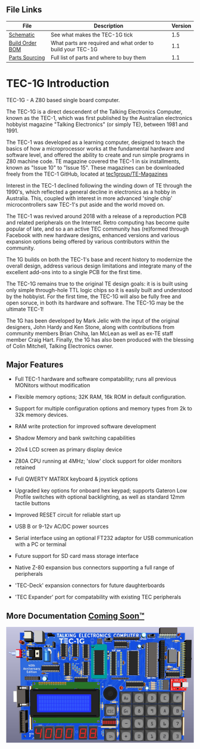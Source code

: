 ## File Links
| File | Description | Version |
|---|---|---|
| [Schematic](TEC-1G_Schematic_v1-5.pdf) | See what makes the TEC-1G tick | 1.5 |
| [Build Order BOM](/files/TEC-1G_BOM-Build_Order_v1-1.pdf) | What parts are required and what order to build your TEC-1G | 1.1 |
| [Parts Sourcing](/files/TEC-1G_BOM_Sourcing_v1-1.xlsx) | Full list of parts and where to buy them | 1.1 |

# TEC-1G Introduction

TEC-1G - A Z80 based single board computer.

The TEC-1G is a direct descendent of the Talking Electronics Computer, known as the TEC-1, which was first published by the Australian electronics hobbyist magazine "Talking Electronics" (or simply TE), between 1981 and 1991.

The TEC-1 was developed as a learning computer, designed to teach the basics of how a microprocessor works at the fundamental hardware and software level, and offered the ability to create and run simple programs in Z80 machine code. TE magazine covered the TEC-1 in six installments, known as "Issue 10" to "Issue 15". These magazines can be downloaded freely from the TEC-1 GitHub, located at [tec1group/TE-Magazines](https://github.com/tec1group/TE-Magazines)

Interest in the TEC-1 declined following the winding down of TE through the 1990's, which reflected a general decline in electronics as a hobby in Australia. This, coupled with interest in more advanced 'single chip' microcontrollers saw TEC-1's put aside and the world moved on.

The TEC-1 was revived around 2018 with a release of a reproduction PCB and related peripherals on the Internet. Retro computing has become quite popular of late, and so a an active TEC community has (re)formed through Facebook with new hardware designs, enhanced versions and various expansion options being offered by various contributors within the community.

The 1G builds on both the TEC-1's base and recent history to modernize the overall design, address various design limitations and integrate many of the excellent add-ons into to a single PCB for the first time.

The TEC-1G remains true to the original TE design goals: it is is built using only simple through-hole TTL logic chips so it is easily built and understood by the hobbyist. For the first time, the TEC-1G will also be fully free and open soruce, in both its hardware and software. The TEC-1G may be the ultimate TEC-1!

The 1G has been developed by Mark Jelic with the input of the original designers, John Hardy and Ken Stone, along with contributions from community members Brian Chiha, Ian McLean as well as ex-TE staff member Craig Hart. Finally, the 1G has also been produced with the blessing of Colin Mitchell, Talking Electronics owner.

## Major Features

- Full TEC-1 hardware and software compatability; runs all previous MONitors without modification

- Flexible memory options; 32K RAM, 16k ROM in default configuration.

- Support for multiple configuration options and memory types from 2k to 32k memory devices.

- RAM write protection for improved software development

- Shadow Memory and bank switching capabilities

- 20x4 LCD screen as primary display device

- Z80A CPU running at 4MHz; 'slow' clock support for older monitors retained

- Full QWERTY MATRIX keyboard & joystick options

- Upgraded key options for onboard hex keypad; supports Gateron Low Profile switches with optional backlighting, as well as standard 12mm tactile buttons

- Improved RESET circuit for reliable start up

- USB B or 9-12v AC/DC power sources

- Serial interface using an optional FT232 adaptor for USB communication with a PC or terminal

- Future support for SD card mass storage interface

- Native Z-80 expansion bus connectors supporting a full range of peripherals

- 'TEC-Deck' expansion connectors for future daughterboards

- 'TEC Expander' port for compatability with existing TEC peripherals


## More Documentation [Coming Soon™](/Documentation/readme.md)

![TEC-1G Render - Gateron Keys](/pictures/TEC-1G_Render_Gateron_Keys.jpg)
